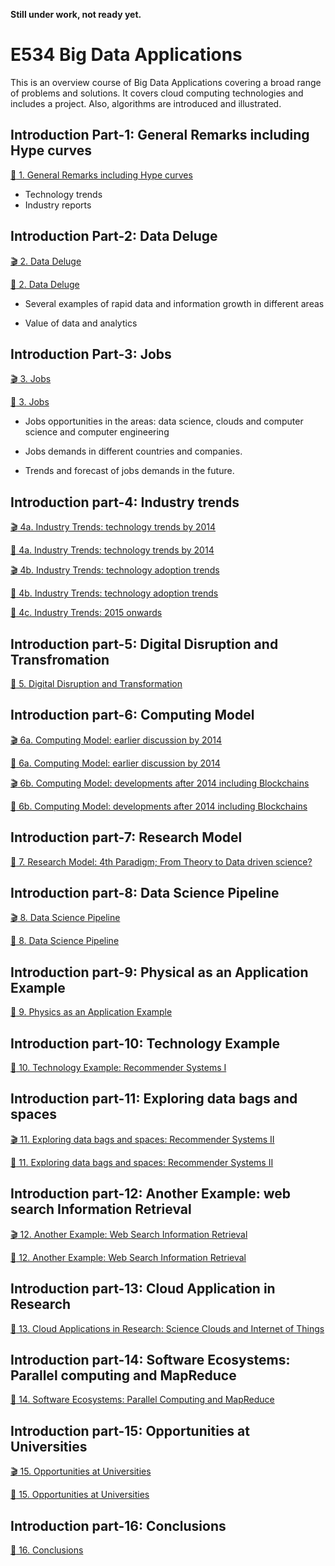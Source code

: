 
**Still under work, not ready yet.**
# E534 Big Data Applications

This is an overview course of Big Data Applications covering a broad range of problems and solutions. It covers cloud computing technologies and includes a project. Also, algorithms are introduced and illustrated.

## Introduction Part-1: General Remarks including Hype curves
[:scroll: 1. General Remarks including Hype curves](https://drive.google.com/open?id=0B1YZSKYkpykjeEdNcXBySU40dGc)

- Technology trends
- Industry reports

## Introduction Part-2: Data Deluge
[:clapper: 2. Data Deluge](https://drive.google.com/open?id=0B1YZSKYkpykjYkNlVWQzeE8yRTg)

[:scroll: 2. Data Deluge](https://drive.google.com/open?id=0B1YZSKYkpykjTkVXLXhXbTlVVjQ)

- Several examples of rapid data and information growth in different areas

- Value of data and analytics
## Introduction Part-3: Jobs
[:clapper: 3. Jobs](https://drive.google.com/open?id=0B1YZSKYkpykjamlVTTBGajA4bU0)

[:scroll: 3. Jobs](https://drive.google.com/open?id=0B1YZSKYkpykjdVZGYVVzNzZtNnM)

- Jobs opportunities in the areas: data science, clouds and computer science and computer engineering

- Jobs demands in different countries and companies.

- Trends and forecast of jobs demands in the future.
## Introduction part-4: Industry trends
[:clapper: 4a. Industry Trends: technology trends by 2014](https://drive.google.com/open?id=0B1YZSKYkpykjSEplaTdlQTBVWVE)

[:scroll: 4a. Industry Trends: technology trends by 2014](https://drive.google.com/open?id=0B1YZSKYkpykjbkN5OFBYOERWQ3c)

[:clapper: 4b. Industry Trends: technology adoption trends](https://drive.google.com/open?id=0B1YZSKYkpykjbVlUb1FvbnE5LXc)

[:scroll: 4b. Industry Trends: technology adoption trends](https://drive.google.com/open?id=0B1YZSKYkpykjXzg5dXI3eHVHd1U)

[:scroll: 4c. Industry Trends: 2015 onwards](https://drive.google.com/open?id=0B1YZSKYkpykja3RMTmtVVWlQVmc)
## Introduction part-5: Digital Disruption and Transfromation
[:scroll: 5. Digital Disruption and Transformation ](https://drive.google.com/open?id=0B1YZSKYkpykjNE9SYmtJeElhN1U)
## Introduction part-6: Computing Model
[:clapper: 6a. Computing Model: earlier discussion by 2014](https://drive.google.com/open?id=0B1YZSKYkpykjQS1sNEpOdlh5ZG8)

[:scroll: 6a. Computing Model: earlier discussion by 2014](https://drive.google.com/open?id=0B1YZSKYkpykjQzdRSE1UUG5kaGM)

[:clapper: 6b. Computing Model: developments after 2014 including Blockchains](https://drive.google.com/open?id=0B1YZSKYkpykjQzFQSTBpXzJBa28)

[:scroll: 6b. Computing Model: developments after 2014 including Blockchains](https://drive.google.com/open?id=0B1YZSKYkpykjcTE2a2ExdUt2UzQ)
## Introduction part-7: Research Model
[:scroll: 7. Research Model: 4th Paradigm; From Theory to Data driven science?](https://drive.google.com/open?id=0B1YZSKYkpykjWXNtTnYxVGR2ZUE)
## Introduction part-8: Data Science Pipeline
 [:clapper: 8. Data Science Pipeline](https://drive.google.com/open?id=0B1YZSKYkpykjbWxXMVBETms0WEU)
 
 [:scroll: 8. Data Science Pipeline](https://drive.google.com/open?id=0B1YZSKYkpykjUVplV1kwVFpkRlE)
## Introduction part-9: Physical as an Application Example 
 [:scroll: 9. Physics as an Application Example](https://drive.google.com/open?id=0B1YZSKYkpykjSDFmdnVhTWxUVVk)
## Introduction part-10: Technology Example
 [:scroll: 10. Technology Example: Recommender Systems I](https://drive.google.com/open?id=0B1YZSKYkpykjd09FN3ZnWEFsQlk)
## Introduction part-11: Exploring data bags and spaces
 [:clapper: 11. Exploring data bags and spaces: Recommender Systems II](https://drive.google.com/open?id=0B1YZSKYkpykjOXIxTS00NXRJdms)
 
 [:scroll: 11. Exploring data bags and spaces: Recommender Systems II](https://drive.google.com/open?id=0B1YZSKYkpykjd0d4OWdqRThKaEk)
## Introduction part-12: Another Example: web search Information Retrieval
 [:clapper: 12. Another Example: Web Search Information Retrieval](https://drive.google.com/open?id=0B1YZSKYkpykjamJLNTZvYndyN2M)
 
 [:scroll: 12. Another Example: Web Search Information Retrieval](https://drive.google.com/open?id=0B1YZSKYkpykjM0ZIeWgwMkhkcmM)
## Introduction part-13: Cloud Application in Research
 [:scroll: 13. Cloud Applications in Research: Science Clouds and Internet of Things](https://drive.google.com/open?id=0B1YZSKYkpykjODk2V19LX1Bxc2c)
## Introduction part-14: Software Ecosystems: Parallel computing and MapReduce
 [:scroll: 14. Software Ecosystems: Parallel Computing and MapReduce](https://drive.google.com/open?id=0B1YZSKYkpykjNTZhcllDMmJ4NGM)
## Introduction part-15: Opportunities at Universities
 [:clapper: 15. Opportunities at Universities](https://drive.google.com/open?id=0B1YZSKYkpykjT3lCcFlkT0NSRUk)
 
 [:scroll: 15. Opportunities at Universities](https://drive.google.com/open?id=0B1YZSKYkpykjZ1RrZEtaSjNiS0U)
## Introduction part-16: Conclusions
 [:scroll: 16. Conclusions](https://drive.google.com/open?id=0B1YZSKYkpykjWC02RzVtRVZaZjQ)
